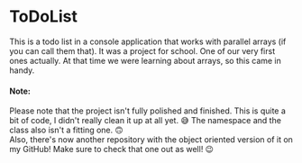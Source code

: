 # ToDoList
This is a todo list in a console application that works with parallel arrays (if you can call them that).
It was a project for school. One of our very first ones actually. At that time we were learning about arrays, so this came in handy.

#### Note:
Please note that the project isn't fully polished and finished. This is quite a bit of code, I didn't really clean it up at all yet. 😅
The namespace and the class also isn't a fitting one. 🙃  
Also, there's now another repository with the object oriented version of it on my GitHub! Make sure to check that one out as well! 😉
